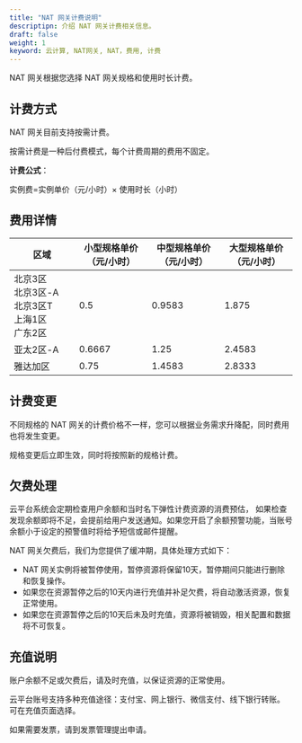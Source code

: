 ```yaml
---
title: "NAT 网关计费说明"
descriptipn: 介绍 NAT 网关计费相关信息。
draft: false
weight: 1
keyword: 云计算, NAT网关, NAT，费用, 计费
---
```


NAT 网关根据您选择 NAT 网关规格和使用时长计费。

## 计费方式

NAT 网关目前支持按需计费。

按需计费是一种后付费模式，每个计费周期的费用不固定。

**计费公式**：

实例费=实例单价（元/小时）× 使用时长（小时）

## 费用详情

| <span style="display:inline-block;width:100px">区域</span> | 小型规格单价（元/小时） | 中型规格单价（元/小时） | 大型规格单价（元/小时） |
| ---------------------------------------------------------- | ----------------------- | ----------------------- | ----------------------- |
| 北京3区<br/>北京3区-A<br/>北京3区T<br/>上海1区<br/>广东2区 | 0.5                     | 0.9583                  | 1.875                   |
| 亚太2区-A                                                  | 0.6667                  | 1.25                    | 2.4583                  |
| 雅达加区                                                   | 0.75                    | 1.4583                  | 2.8333                  |



## 计费变更

不同规格的 NAT 网关的计费价格不一样，您可以根据业务需求升降配，同时费用也将发生变更。

规格变更后立即生效，同时将按照新的规格计费。



## 欠费处理

云平台系统会定期检查用户余额和当时名下弹性计费资源的消费预估， 如果检查发现余额即将不足，会提前给用户发送通知。如果您开启了余额预警功能，当账号余额小于设定的预警值时将给予短信或邮件提醒。

NAT 网关欠费后，我们为您提供了缓冲期，具体处理方式如下：

- NAT 网关实例将被暂停使用，暂停资源将保留10天，暂停期间只能进行删除和恢复操作。
- 如果您在资源暂停之后的10天内进行充值并补足欠费，将自动激活资源，恢复正常使用。
- 如果您在资源暂停之后的10天后未及时充值，资源将被销毁，相关配置和数据将不可恢复。



## 充值说明

账户余额不足或欠费后，请及时充值，以保证资源的正常使用。

云平台账号支持多种充值途径：支付宝、网上银行、微信支付、线下银行转账。 可在充值页面选择。

如果需要发票，请到发票管理提出申请。
